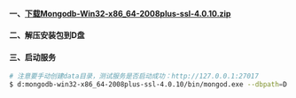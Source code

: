 #### 一、[下载Mongodb-Win32-x86_64-2008plus-ssl-4.0.10.zip](https://fastdl.mongodb.org/win32/mongodb-win32-x86_64-2008plus-ssl-4.0.10.zip)
#### 二、解压安装包到D盘
#### 三、启动服务
```bash
# 注意要手动创建data目录，测试服务是否启动成功：http://127.0.0.1:27017
$ d:mongodb-win32-x86_64-2008plus-ssl-4.0.10/bin/mongod.exe --dbpath=D:\mongodb-win32-x86_64-2008plus-ssl-4.0.10\data   
```
